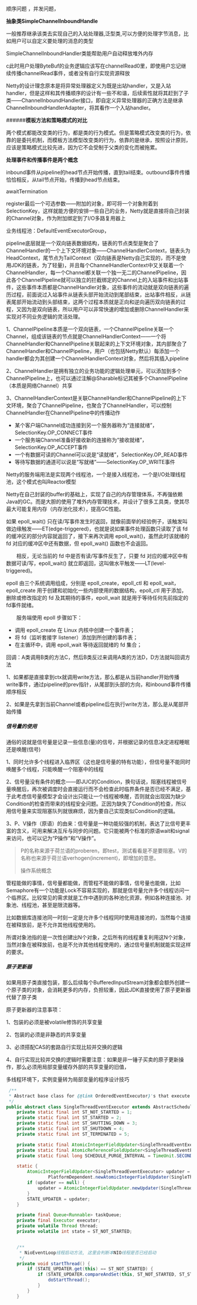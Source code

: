 顺序问题 ，并发问题，

**抽象类SimpleChannelInboundHandle**

一般推荐继承该类去实现自己的入站处理器,泛型类,可以方便的处理字节消息，比如用户可以自定义要处理的消息的类型

SimpleChannelInboundHandler类能帮助用户自动释放堆外内存

c此时用户处理ByteBuf的业务逻辑应该写在channelRead0里，即使用户忘记继续传播channelRead事件，或者没有自行实现资源释放



Netty的设计理念原本是将异常处理器定义为既是出站handler，又是入站handler，但是这样和其传播顺序的设计有一些不和谐，后续索性就将其赶到了子类——ChannelInboundHandler接口，即自定义异常处理器的正确方法是继承ChannelInboundHandlerAdapter，将其看作一个入站handler。

######**模板方法和策略模式的对比**

两个模式都能改变类的行为，都是类的行为模式。但是策略模式改变类的行为，依靠的是委托机制，而模板方法模型改变类的行为，依靠的是继承，按照设计原则，应该是策略模式比较先进，因为它不会受制于父类的变化而被拖累。



**处理事件和传播事件是两个概念**

inbound事件从pipeline的head节点开始传播，直到tail结束。outbound事件传播恰恰相反，从tail节点开始，传播到head节点结束。

awaitTermination

register最后一个可选参数——附加的对象，即可将一个对象附着到SelectionKey，这样就能方便的安排一些自己的业务，Netty就是直接将自己封装的Channel对象，作为附加绑定到了I/O多路复用器上



业务线程池：DefaultEventExecutorGroup，



pipeline底层就是一个双向链表数据结构，链表的节点类型是聚合了ChannelHandler的一个上下文环境对象——ChannelHandlerContext，链表头为HeadContext，尾节点为TailContext（双向链表是Netty自己实现的，而不是使用JDK的链表，为了轻量)，并且每个ChannelHandlerContext中又关联着一个ChannelHandler，每一个Channel都关联一个独一无二的ChannelPipeline，因此各个ChannelPipeline就可以独立的拦截绑定的Channel上的入站事件和出站事件，这些事件本质都是ChannelHandler对象，这些事件的流动就是双向链表的遍历过程，前面说过入站事件从链表头部开始流动到尾部结束，出站事件相反，从链表尾部开始流动到头部结束，这两个过程本质就是正向和逆向遍历双向链表的过程，又因为是双向链表，所以用户可以非常快速的增加或删除ChannelHandler来实现对不同业务逻辑的灵活处理。



1、ChannelPipeline本质是一个双向链表，一个ChannelPipeline关联一个Channel，组成该链表的节点就是ChannelHandlerContext——一个将ChannelHandler和ChannelPipeline关联起来的上下文环境对象，其内部聚合了ChannelHandler和ChannelPipeline，用户（也包括Netty默认）每添加一个handler都会为其创建一个ChannelHandlerContext对象，然后将其插入pipeline



2、ChannelHandler是拥有独立的业务功能的逻辑处理单元，可以添加到多个ChannelPipeline上，也可以通过注解@Sharable标记其被多个ChannelPipeline（本质是网络Channel）共享



3、ChannelHandlerContext是关联ChannelHandler和ChannelPipeline的上下文环境，聚合了ChannelPipeline，也聚合了ChannelHandler，可以控制ChannelHandler在ChannelPipeline中的传播动作



- 某个客户端Channel成功连接到另一个服务器称为“连接就绪”，SelectionKey.OP_CONNECT事件
- 一个服务端Channel准备好接收新的连接称为“接收就绪”，SelectionKey.OP_ACCEPT事件
- 一个有数据可读的Channel可以说是“读就绪”，SelectionKey.OP_READ事件
- 等待写数据的通道可以说是“写就绪”——SelectionKey.OP_WRITE事件





Netty的服务端用法是实现两个线程池，一个是接入线程池，一个是I/O处理线程池，这个模式也叫Reactor模型



Netty在自己封装的buffer的基础上，实现了自己的内存管理体系，不再强依赖Java的GC。而是大胆的使用了堆外内存管理技术，并设计了很多工具类，使其尽最大可能复用内存（内存池化技术），提高GC性能。





如果 epoll_wait() 只在读/写事件发生时返回，就像前面举的经验例子，该触发叫做边缘触发——ET(edge-triggered)，也就是说如果事件处理函数只读取了该 fd 的缓冲区的部分内容就返回了，接下来再次调用 epoll_wait()，虽然此时该就绪的 fd 对应的缓冲区中还有数据，但 epoll_wait() 函数也不会返回。

　　相反，无论当前的 fd 中是否有读/写事件反生了，只要 fd 对应的缓冲区中有数据可读/写，epoll_wait() 就立即返回，这叫做水平触发——LT(level-triggered)。



epoll 由三个系统调用组成，分别是 epoll_create，epoll_ctl 和 epoll_wait，epoll_create 用于创建和初始化一些内部使用的数据结构，epoll_ctl 用于添加，删除或修改指定的 fd 及其期待的事件，epoll_wait 就是用于等待任何先前指定的fd事件就绪。

　　服务端使用 epoll 步骤如下：

- 调用 epoll_create 在 Linux 内核中创建一个事件表；
- 将 fd（监听套接字 listener）添加到所创建的事件表；
- 在主循环中，调用 epoll_wait 等待返回就绪的 fd 集合；



回调：A类调用B类的方法C，然后B类反过来调用A类的方法D，D方法就叫回调方法



1、如果都是直接拿到ctx就调用write方法，那么都是从当前handler开始传播write事件，通过pipeline的prev指针，从尾部到头部的方向，和inbound事件传播顺序相反

2、如果是先拿到当前Channel或者pipeline后在执行write方法，那么是从尾部开始传播



##### 信号量的使用

通俗的说就是信号量是记录一些信息(量)的信号，并根据记录的信息决定进程睡眠还是唤醒(信号)



1、同时允许多个线程进入临界区（这也是信号量的特有功能），但信号量不能同时唤醒多个线程，只能唤醒一个阻塞中的线程

2、信号量没有条件的概念——即JUC的Condition，换句话说，阻塞线程被信号量唤醒后，再次被调度时会直接运行而不会检查此时临界条件是否已经不满足，基于此考虑信号量模型才会设计出只能让一个线程被唤醒，否则就会出现因为缺少Condition的检查而带来的线程安全问题。正因为缺失了Condition的检查，所以用信号量来实现阻塞队列就很麻烦，因为要自己实现类似Condition的逻辑。

3、P、V操作（原语）的由来：信号量是一种功能较强的机制，表达了比信号更丰富的含义，可用来解决互斥与同步的问题。它只能被两个标准的原语wait和signal来访问，也可以记为“P操作”和“V操作”。

> P的名称来源于荷兰语的proberen，即test，测试看看是不是要阻塞。V的名称也来源于荷兰语verhogen(increment)，即增加的意思。
>
> 操作系统概念



管程能做的事情，信号量都能做，而管程不能做的事情，信号量也能做，比如Semaphore有一个功能是Lock不容易实现的，那就是信号量允许多个线程访问一个临界区。比较常见的需求就是工作中遇到的各种池化资源，例如各种连接池、对象池、线程池，甚至是限流器等。

比如数据库连接池同一时刻一定是允许多个线程同时使用连接池的，当然每个连接在被释放前，是不允许其他线程使用的。

所谓对象池指的是一次性创建出N个对象，之后所有的线程重复利用这N个对象，当然对象在被释放前，也是不允许其他线程使用的，通过信号量机制就能实现这样的要求。



##### 原子更新器

如果用原子类直接包装，那么后续每个BufferedInputStream对象都会额外创建一个原子类的对象，会消耗更多的内存，负担较重，因此JDK直接使用了原子更新器代替了原子类

原子更新器的注意事项：

1、包装的必须是被volatile修饰的共享变量

2、包装的必须是非静态的共享变量

3、必须搭配CAS的套路自行实现比较并交换的逻辑

4、自行实现比较并交换的逻辑时需要注意：如果是非一锤子买卖的原子更新操作，那么必须用局部变量缓存外部的共享变量的旧值，

多线程环境下，实例变量转为局部变量的程序设计技巧

```java
 /**
 * Abstract base class for {@link OrderedEventExecutor}'s that execute all its submitted tasks in a single thread.
 */
public abstract class SingleThreadEventExecutor extends AbstractScheduledEventExecutor implements OrderedEventExecutor {
    private static final int ST_NOT_STARTED = 1;
    private static final int ST_STARTED = 2;
    private static final int ST_SHUTTING_DOWN = 3;
    private static final int ST_SHUTDOWN = 4;
    private static final int ST_TERMINATED = 5;

    private static final AtomicIntegerFieldUpdater<SingleThreadEventExecutor> STATE_UPDATER;
    private static final AtomicReferenceFieldUpdater<SingleThreadEventExecutor, ThreadProperties> PROPERTIES_UPDATER;
    private static final long SCHEDULE_PURGE_INTERVAL = TimeUnit.SECONDS.toNanos(1);

    static {
        AtomicIntegerFieldUpdater<SingleThreadEventExecutor> updater =
                PlatformDependent.newAtomicIntegerFieldUpdater(SingleThreadEventExecutor.class, "state");
        if (updater == null) {
            updater = AtomicIntegerFieldUpdater.newUpdater(SingleThreadEventExecutor.class, "state");
        }
        STATE_UPDATER = updater;
    }

    private final Queue<Runnable> taskQueue;
    private final Executor executor;
    private volatile Thread thread;
    private volatile int state = ST_NOT_STARTED;


    /**
     * NioEventLoop线程启动方法, 这里会判断本NIO线程是否已经启动
     */
    private void startThread() {
        if (STATE_UPDATER.get(this) == ST_NOT_STARTED) {
            if (STATE_UPDATER.compareAndSet(this, ST_NOT_STARTED, ST_STARTED)) {
                doStartThread();
            }
        }
    }
```

























